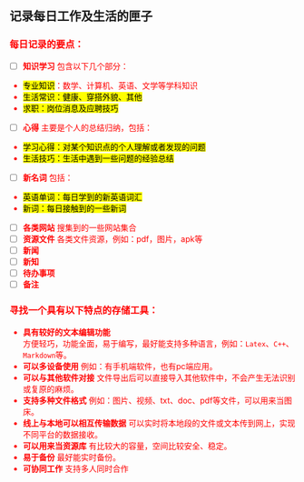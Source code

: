 ## 记录每日工作及生活的匣子
### <font color = red>每日记录的要点：
 - [ ] **知识学习**
包含以下几个部分：
 -  <mark>专业知识</mark>：数学、计算机、英语、文学等学科知识
 -   <mark>生活常识：健康、穿搭外貌、其他
 - <mark>求职：岗位消息及应聘技巧
 - [ ] **心得**
主要是个人的总结归纳，包括：
- <mark>学习心得：对某个知识点的个人理解或者发现的问题
- <mark>生活技巧：生活中遇到一些问题的经验总结
 - [ ] **新名词**
包括：
- <mark>英语单词：每日学到的新英语词汇
 - <mark>新词：每日接触到的一些新词
 - [ ] **各类网站**
 搜集到的一些网站集合
 - [ ] **资源文件**
 各类文件资源，例如：pdf，图片，apk等
 - [ ] **新闻**
 - [ ] **新知**
 - [ ] **待办事项**
 - [ ] **备注**

### <font color = red>寻找一个具有以下特点的存储工具：
* **具有较好的文本编辑功能**  
方便轻巧，功能全面，易于编写，最好能支持多种语言，例如：`Latex`、`C++`、`Markdown`等。
* **可以多设备使用**
例如：有手机端软件，也有pc端应用。
* **可以与其他软件对接**
文件导出后可以直接导入其他软件中，不会产生无法识别或复原的麻烦。
* **支持多种文件格式**
例如：图片、视频、txt、doc、pdf等文件，可以用来当图床。
* **线上与本地可以相互传输数据**
可以实时将本地段的文件或文本传到网上，实现不同平台的数据接收。
* **可以用来当资源库**
有比较大的容量，空间比较安全、稳定。
* **易于备份**
最好能实时备份。
* **可协同工作**
支持多人同时合作


<!--stackedit_data:
eyJoaXN0b3J5IjpbMTIxOTI1MDUwNywtNTQ4OTY5NzE4LC0xNz
k2ODE5NzEyXX0=
-->